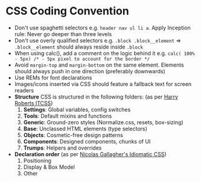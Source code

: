 # CSS Coding Convention

- Don't use spaghetti selectors e.g. `header nav ul li a`. Apply Inception rule: Never go deeper than three levels
- Don't use overly qualified selectors e.g. `.block .block__element` => `.block__element` should always reside inside `.block`
- When using calc(), add a comment on the logic behind it e.g. `calc( 100% - 5px) /* - 5px pixel to account for the border */`
- Avoid `margin-top` and `margin-bottom` on the same element. Elements should always push in one direction (preferably downwards)
- Use REMs for font declarations
- Images/icons inserted via CSS should feature a fallback text for screen readers
- __Structure__
  CSS is structured in the following folders: (as per [Harry Roberts ITCSS](itcss.io))
  1. __Settings__: Global variables, config switches
  2. __Tools__: Default mixins and functions
  3. __Generic__: Ground-zero styles (Normalize.css, resets, box-sizing)
  4. __Base__: Unclassed HTML elements (type selectors)
  5. __Objects__: Cosmetic-free design patterns
  6. __Components__: Designed components, chunks of UI
  7. __Trumps__: Helpers and overrides
- __Declaration order__ (as per [Nicolas Gallagher's Idiomatic CSS](https://github.com/necolas/idiomatic-css))
  1. Positioning
  2. Display & Box Model
  3. Other